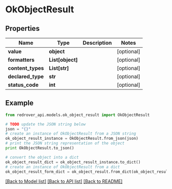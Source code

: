 # OkObjectResult


## Properties
Name | Type | Description | Notes
------------ | ------------- | ------------- | -------------
**value** | **object** |  | [optional] 
**formatters** | **List[object]** |  | [optional] 
**content_types** | **List[str]** |  | [optional] 
**declared_type** | **str** |  | [optional] 
**status_code** | **int** |  | [optional] 

## Example

```python
from redrover_api.models.ok_object_result import OkObjectResult

# TODO update the JSON string below
json = "{}"
# create an instance of OkObjectResult from a JSON string
ok_object_result_instance = OkObjectResult.from_json(json)
# print the JSON string representation of the object
print OkObjectResult.to_json()

# convert the object into a dict
ok_object_result_dict = ok_object_result_instance.to_dict()
# create an instance of OkObjectResult from a dict
ok_object_result_form_dict = ok_object_result.from_dict(ok_object_result_dict)
```
[[Back to Model list]](../README.md#documentation-for-models) [[Back to API list]](../README.md#documentation-for-api-endpoints) [[Back to README]](../README.md)


